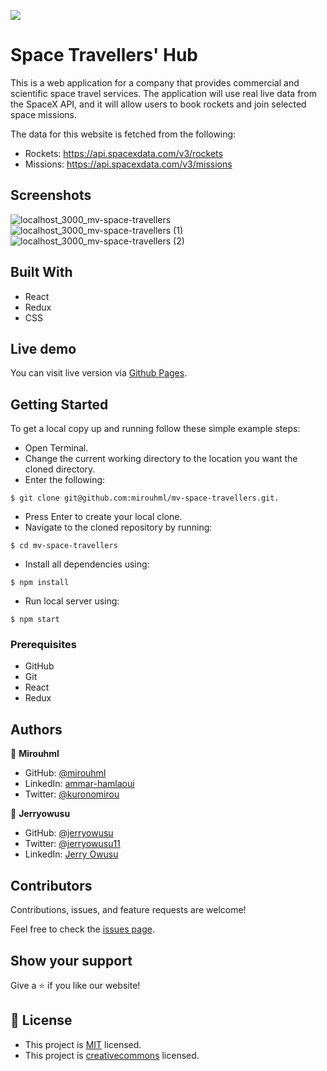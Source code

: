 ![](https://img.shields.io/badge/Microverse-blueviolet)

# Space Travellers' Hub

This is a web application for a company that provides commercial and scientific space travel services. The application will use real live data from the SpaceX API, and it will allow users to book rockets and join selected space missions.

The data for this website is fetched from the following:
- Rockets: https://api.spacexdata.com/v3/rockets
- Missions: https://api.spacexdata.com/v3/missions

## Screenshots
![localhost_3000_mv-space-travellers](https://user-images.githubusercontent.com/20567503/162003030-067de73b-d04e-40ec-a8f8-65e2993db821.png)
![localhost_3000_mv-space-travellers (1)](https://user-images.githubusercontent.com/20567503/162003017-27cb5eba-e497-43b6-81c1-00cce2d7ffdc.png)
![localhost_3000_mv-space-travellers (2)](https://user-images.githubusercontent.com/20567503/162003008-0cf070ea-001f-4592-bc40-7e9849471167.png)

## Built With

- React
- Redux
- CSS

## Live demo

You can visit live version via [Github Pages](https://mirouhml.github.io/mv-space-travellers/).

## Getting Started

To get a local copy up and running follow these simple example steps:
- Open Terminal.
- Change the current working directory to the location you want the cloned directory.
- Enter the following:
```
$ git clone git@github.com:mirouhml/mv-space-travellers.git.
```
- Press Enter to create your local clone.
- Navigate to the cloned repository by running:
```
$ cd mv-space-travellers
```
- Install all dependencies using:
``` 
$ npm install
```
- Run local server using:
``` 
$ npm start
```

### Prerequisites
- GitHub
- Git
- React
- Redux


## Authors

👤 **Mirouhml**

- GitHub: [@mirouhml](https://github.com/mirouhml)
- LinkedIn: [ammar-hamlaoui](https://www.linkedin.com/in/ammar-hamlaoui-514909189/)
- Twitter: [@kuronomirou](https://twitter.com/kuronomirou)

👤 **Jerryowusu**

- GitHub: [@jerryowusu](https://github.com/jerryowusu)
- Twitter: [@jerryowusu11](https://twitter.com/jerryowusu11)
- LinkedIn: [Jerry Owusu](https://www.linkedin.com/in/jerry-owusu)

## Contributors

Contributions, issues, and feature requests are welcome!

Feel free to check the [issues page](https://github.com/mirouhml/mv-space-travellers/issues).

## Show your support

Give a ⭐️ if you like our website!

## 📝 License

- This project is [MIT](./LICENSE) licensed.
- This project is [creativecommons](https://creativecommons.org/licenses/by-nc/4.0/) licensed.
